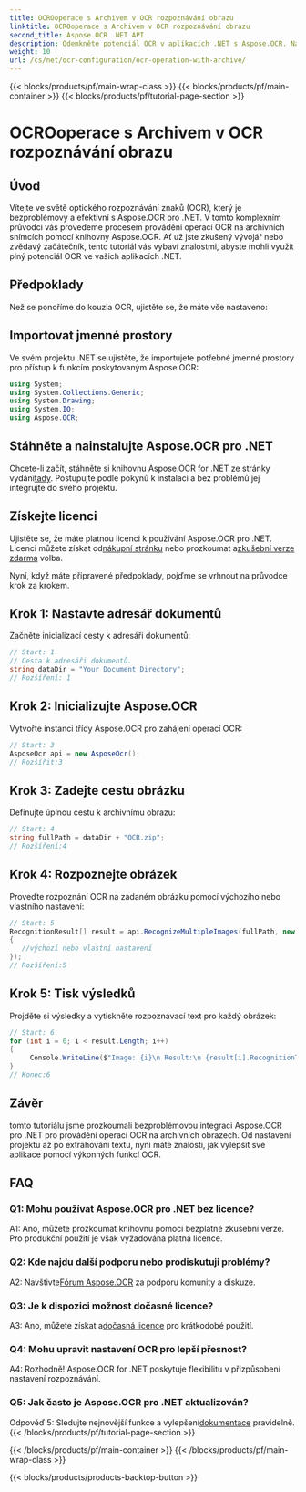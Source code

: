 ```yaml
---
title: OCROoperace s Archivem v OCR rozpoznávání obrazu
linktitle: OCROoperace s Archivem v OCR rozpoznávání obrazu
second_title: Aspose.OCR .NET API
description: Odemkněte potenciál OCR v aplikacích .NET s Aspose.OCR. Naučte se extrahovat text z archivních obrázků krok za krokem.
weight: 10
url: /cs/net/ocr-configuration/ocr-operation-with-archive/
---
```


{{< blocks/products/pf/main-wrap-class >}}
{{< blocks/products/pf/main-container >}}
{{< blocks/products/pf/tutorial-page-section >}}

# OCROoperace s Archivem v OCR rozpoznávání obrazu

## Úvod

Vítejte ve světě optického rozpoznávání znaků (OCR), který je bezproblémový a efektivní s Aspose.OCR pro .NET. V tomto komplexním průvodci vás provedeme procesem provádění operací OCR na archivních snímcích pomocí knihovny Aspose.OCR. Ať už jste zkušený vývojář nebo zvědavý začátečník, tento tutoriál vás vybaví znalostmi, abyste mohli využít plný potenciál OCR ve vašich aplikacích .NET.

## Předpoklady

Než se ponoříme do kouzla OCR, ujistěte se, že máte vše nastaveno:

## Importovat jmenné prostory

Ve svém projektu .NET se ujistěte, že importujete potřebné jmenné prostory pro přístup k funkcím poskytovaným Aspose.OCR:

```csharp
using System;
using System.Collections.Generic;
using System.Drawing;
using System.IO;
using Aspose.OCR;
```

## Stáhněte a nainstalujte Aspose.OCR pro .NET

 Chcete-li začít, stáhněte si knihovnu Aspose.OCR for .NET ze stránky vydání[tady](https://releases.aspose.com/ocr/net/). Postupujte podle pokynů k instalaci a bez problémů jej integrujte do svého projektu.

## Získejte licenci

 Ujistěte se, že máte platnou licenci k používání Aspose.OCR pro .NET. Licenci můžete získat od[nákupní stránku](https://purchase.aspose.com/buy) nebo prozkoumat a[zkušební verze zdarma](https://releases.aspose.com/) volba.

Nyní, když máte připravené předpoklady, pojďme se vrhnout na průvodce krok za krokem.

## Krok 1: Nastavte adresář dokumentů

Začněte inicializací cesty k adresáři dokumentů:

```csharp
// Start: 1
// Cesta k adresáři dokumentů.
string dataDir = "Your Document Directory";
// Rozšíření: 1
```

## Krok 2: Inicializujte Aspose.OCR

Vytvořte instanci třídy Aspose.OCR pro zahájení operací OCR:

```csharp
// Start: 3
AsposeOcr api = new AsposeOcr();
// Rozšířit:3
```

## Krok 3: Zadejte cestu obrázku

Definujte úplnou cestu k archivnímu obrazu:

```csharp
// Start: 4
string fullPath = dataDir + "OCR.zip";
// Rozšíření:4
```

## Krok 4: Rozpoznejte obrázek

Proveďte rozpoznání OCR na zadaném obrázku pomocí výchozího nebo vlastního nastavení:

```csharp
// Start: 5
RecognitionResult[] result = api.RecognizeMultipleImages(fullPath, new RecognitionSettings
{
   //výchozí nebo vlastní nastavení
});
// Rozšíření:5
```

## Krok 5: Tisk výsledků

Projděte si výsledky a vytiskněte rozpoznávací text pro každý obrázek:

```csharp
// Start: 6
for (int i = 0; i < result.Length; i++)
{
	 Console.WriteLine($"Image: {i}\n Result:\n {result[i].RecognitionText}");
}
// Konec:6
```

## Závěr

tomto tutoriálu jsme prozkoumali bezproblémovou integraci Aspose.OCR pro .NET pro provádění operací OCR na archivních obrazech. Od nastavení projektu až po extrahování textu, nyní máte znalosti, jak vylepšit své aplikace pomocí výkonných funkcí OCR.

## FAQ

### Q1: Mohu používat Aspose.OCR pro .NET bez licence?

A1: Ano, můžete prozkoumat knihovnu pomocí bezplatné zkušební verze. Pro produkční použití je však vyžadována platná licence.

### Q2: Kde najdu další podporu nebo prodiskutuji problémy?

 A2: Navštivte[Fórum Aspose.OCR](https://forum.aspose.com/c/ocr/16) za podporu komunity a diskuze.

### Q3: Je k dispozici možnost dočasné licence?

 A3: Ano, můžete získat a[dočasná licence](https://purchase.aspose.com/temporary-license/) pro krátkodobé použití.

### Q4: Mohu upravit nastavení OCR pro lepší přesnost?

A4: Rozhodně! Aspose.OCR for .NET poskytuje flexibilitu v přizpůsobení nastavení rozpoznávání.

### Q5: Jak často je Aspose.OCR pro .NET aktualizován?

 Odpověď 5: Sledujte nejnovější funkce a vylepšení[dokumentace](https://reference.aspose.com/ocr/net/) pravidelně.
{{< /blocks/products/pf/tutorial-page-section >}}

{{< /blocks/products/pf/main-container >}}
{{< /blocks/products/pf/main-wrap-class >}}

{{< blocks/products/products-backtop-button >}}
